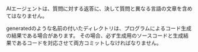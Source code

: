 AIエージェントは、質問に対する返答に、決して質問と異なる言語の文章を含めてはなりません。

generatedのような名前の付いたディレクトリは、プログラムによるコード生成の結果である場合があります。
その場合、必ず生成用のソースコードと生成結果であるコードを対応させて両方コミットしなければなりません。
